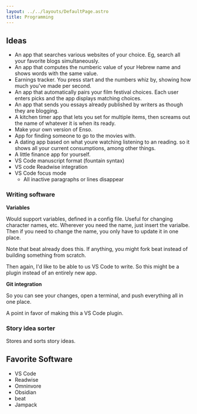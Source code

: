 ```yaml
---
layout: ../../layouts/DefaultPage.astro
title: Programming
---
```


## Ideas

- An app that searches various websites of your choice. Eg, search all your favorite blogs simultaneously.
- An app that computes the numberic value of your Hebrew name and shows words with the same value.
- Earnings tracker. You press start and the numbers whiz by, showing how much you've made per second.
- An app that automatically pairs your film festival choices. Each user enters picks and the app displays matching choices.
- An app that sends you essays already published by writers as though they are blogging.
- A kitchen timer app that lets you set for multiple items, then screams out the name of whatever it is when its ready.
- Make your own version of Enso.
- App for finding someone to go to the movies with.
- A dating app based on what youre watching listening to an reading. so it shows all your current consumptions, among other things.
- A little finance app for yourself.
- VS Code manuscript format (fountain syntax)
- VS code Readwise integration
- VS Code focus mode
  - All inactive paragraphs or lines disappear

### Writing software

**Variables**

Would support variables, defined in a config file. Useful for changing character names, etc. Wherever you need the name, just insert the varialbe. Then if you need to change the name, you only have to update it in one place.

Note that beat already does this. If anything, you might fork beat instead of building something from scratch.

Then again, I'd like to be able to us VS Code to write. So this might be a plugin instead of an entirely new app.

**Git integration**

So you can see your changes, open a terminal, and push everything all in one place.

A point in favor of making this a VS Code plugin.


### Story idea sorter

Stores and sorts story ideas.

## Favorite Software

- VS Code
- Readwise
- Omninvore
- Obsidian
- beat
- Jampack
